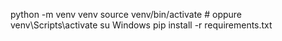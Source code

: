 python -m venv venv
source venv/bin/activate  # oppure venv\Scripts\activate su Windows
pip install -r requirements.txt

